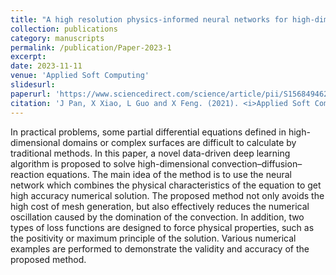 ```yaml
---
title: "A high resolution physics-informed neural networks for high-dimensional convection–diffusion–reaction equations"
collection: publications
category: manuscripts
permalink: /publication/Paper-2023-1
excerpt: 
date: 2023-11-11
venue: 'Applied Soft Computing'
slidesurl: 
paperurl: 'https://www.sciencedirect.com/science/article/pii/S1568494623008906'
citation: 'J Pan, X Xiao, L Guo and X Feng. (2021). <i>Applied Soft Computing</i>. 148, 110872.'
---
```


In practical problems, some partial differential equations defined in high-dimensional domains or complex surfaces are difficult to calculate by traditional methods. In this paper, a novel data-driven deep learning algorithm is proposed to solve high-dimensional convection–diffusion–reaction equations. The main idea of the method is to use the neural network which combines the physical characteristics of the equation to get high accuracy numerical solution. The proposed method not only avoids the high cost of mesh generation, but also effectively reduces the numerical oscillation caused by the domination of the convection. In addition, two types of loss functions are designed to force physical properties, such as the positivity or maximum principle of the solution. Various numerical examples are performed to demonstrate the validity and accuracy of the proposed method.

